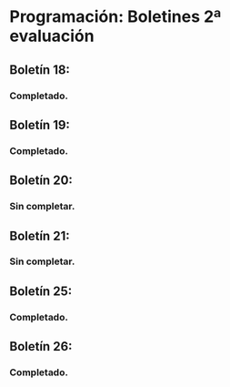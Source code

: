 # Programación: Boletines 2ª evaluación

## Boletín 18:
### Completado.

## Boletín 19:
### Completado.

## Boletín 20:
### Sin completar.

## Boletín 21:
### Sin completar.

## Boletín 25:
### Completado.

## Boletín 26:
### Completado.
